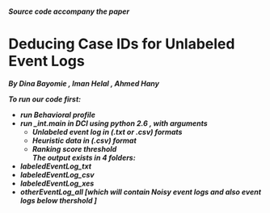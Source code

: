 <h5>Source code accompany the paper
<h1> Deducing Case IDs for Unlabeled Event Logs 
<h5>By Dina Bayomie , Iman Helal , Ahmed Hany

To run our code first: 
- run Behavioral profile
- run _int.main in DCI using python 2.6 , with arguments
  - Unlabeled event log in (.txt or .csv) formats
  - Heuristic data in (.csv) format
  - Ranking score threshold  
The output exists in 4 folders:
- labeledEventLog_txt
- labeledEventLog_csv
- labeledEventLog_xes
- otherEventLog_all [which will contain Noisy event logs and also event logs below thershold ]
